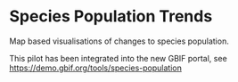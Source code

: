 # Species Population Trends

Map based visualisations of changes to species population.

This pilot has been integrated into the new GBIF portal, see https://demo.gbif.org/tools/species-population
